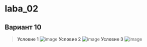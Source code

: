 # laba_02
## Вариант 10
>**Условие 1**
>![image](https://github.com/ban-tyan/laba_02/assets/145260845/d2a40286-86cd-42db-898e-64f43948b0a1)
**Условие 2**
![image](https://github.com/ban-tyan/laba_02/assets/145260845/6398be88-ebdd-432a-b9ec-e7a07dbbd795)
**Условие 3**
>![image](https://github.com/ban-tyan/laba_02/assets/145260845/bff5c071-3b9f-4c5d-893e-c59416899a62)
